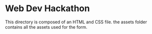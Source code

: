 # Web Dev Hackathon
This directory is composed of an HTML and CSS file. 
the assets folder contains all the assets used for the form.

